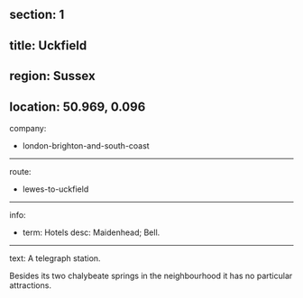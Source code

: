 section: 1
----
title: Uckfield
----
region: Sussex
----
location: 50.969, 0.096
----
company:
- london-brighton-and-south-coast
----
route:
- lewes-to-uckfield
----
info:
- term: Hotels
  desc: Maidenhead; Bell.
----
text: A telegraph station.

Besides its two chalybeate springs in the neighbourhood it has no particular attractions.
